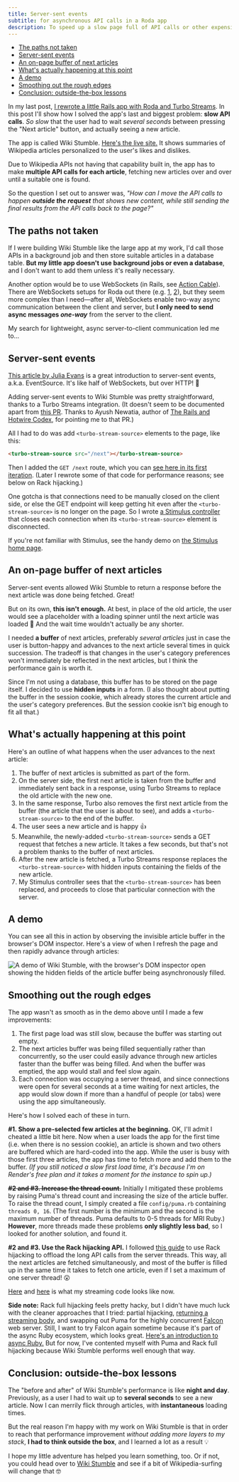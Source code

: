 ```yaml
---
title: Server-sent events
subtitle: for asynchronous API calls in a Roda app
description: To speed up a slow page full of API calls or other expensive tasks, server-sent events let you do the work after the response and stream the results back.
---
```


- [The paths not taken](#the-paths-not-taken)
- [Server-sent events](#server-sent-events)
- [An on-page buffer of next articles](#an-on-page-buffer-of-next-articles)
- [What's actually happening at this point](#whats-actually-happening-at-this-point)
- [A demo](#a-demo)
- [Smoothing out the rough edges](#smoothing-out-the-rough-edges)
- [Conclusion: outside-the-box lessons](#conclusion-outside-the-box-lessons)

In my last post, [I rewrote a little Rails app with Roda and Turbo Streams](/posts/2023/roda-app-with-hotwire-turbo-streams). In this post I'll show how I solved the app's last and biggest problem: **slow API calls**. *So slow* that the user had to wait *several seconds* between pressing the "Next article" button, and actually seeing a new article.

The app is called Wiki Stumble. [Here's the live site.](https://wikistumble.com/) It shows summaries of Wikipedia articles personalized to the user's likes and dislikes.

Due to Wikipedia APIs not having that capability built in, the app has to make **multiple API calls for each article**, fetching new articles over and over until a suitable one is found.

So the question I set out to answer was, *"How can I move the API calls to happen **outside the request** that shows new content, while still sending the final results from the API calls back to the page?"*

## The paths not taken

If I were building Wiki Stumble like the large app at my work, I'd call those APIs in a background job and then store suitable articles in a database table. **But my little app doesn't use background jobs or even a database**, and I don't want to add them unless it's really necessary.

Another option would be to use WebSockets (in Rails, see [Action Cable](https://guides.rubyonrails.org/action_cable_overview.html)). There are WebSockets setups for Roda out there (e.g. [1](https://github.com/socketry/roda-websockets), [2](https://github.com/nanne007/roda/blob/master/lib/roda/plugins/websockets.rb)), but they seem more complex than I need—after all, WebSockets enable two-way async communication between the client and server, but **I only need to send async messages *one-way*** from the server to the client.

My search for lightweight, async server-to-client communication led me to…

## Server-sent events

[This article by Julia Evans](https://jvns.ca/blog/2021/01/12/day-36--server-sent-events-are-cool--and-a-fun-bug/) is a great introduction to server-sent events, a.k.a. EventSource. It's like half of WebSockets, but over HTTP! 🤯

Adding server-sent events to Wiki Stumble was pretty straightforward, thanks to a Turbo Streams integration. (It doesn't seem to be documented apart from [this PR](https://github.com/hotwired/turbo/pull/415). Thanks to Ayush Newatia, author of [The Rails and Hotwire Codex](https://railsandhotwirecodex.com/), for pointing me to that PR.)

All I had to do was add `<turbo-stream-source>` elements to the page, like this:

```html
<turbo-stream-source src="/next"></turbo-stream-source>
```

Then I added the `GET /next` route, which you can [see here in its first iteration](https://github.com/fpsvogel/wikistumble/blob/62bd341c378a4f7040ad8177443b5110a6b5088d/app/router.rb#L91-L138). (Later I rewrote some of that code for performance reasons; see below on Rack hijacking.)

One gotcha is that connections need to be manually closed on the client side, or else the GET endpoint will keep getting hit even after the `<turbo-stream-source>` is no longer on the page. So I wrote [a Stimulus controller](https://github.com/fpsvogel/wikistumble/blob/4d5d48332a8dc27c278af9cfdaae4232c0866324/public/app.js#L16-L36) that closes each connection when its `<turbo-stream-source>` element is disconnected.

If you're not familiar with Stimulus, see the handy demo on [the Stimulus home page](https://stimulus.hotwired.dev/).

## An on-page buffer of next articles

Server-sent events allowed Wiki Stumble to return a response before the next article was done being fetched. Great!

But on its own, **this isn't enough.** At best, in place of the old article, the user would see a placeholder with a loading spinner until the next article was loaded 🤮 And the wait time wouldn't actually be any shorter.

I needed **a buffer** of next articles, preferably *several articles* just in case the user is button-happy and advances to the next article several times in quick succession. The tradeoff is that changes in the user's category preferences won't immediately be reflected in the next articles, but I think the performance gain is worth it.

Since I'm not using a database, this buffer has to be stored on the page itself. I decided to use **hidden inputs** in a form. (I also thought about putting the buffer in the session cookie, which already stores the current article and the user's category preferences. But the session cookie isn't big enough to fit all that.)

## What's actually happening at this point

Here's an outline of what happens when the user advances to the next article:

1. The buffer of next articles is submitted as part of the form.
2. On the server side, the first next article is taken from the buffer and immediately sent back in a response, using Turbo Streams to replace the old article with the new one.
3. In the same response, Turbo also removes the first next article from the buffer (the article that the user is about to see), and adds a `<turbo-stream-source>` to the end of the buffer.
4. The user sees a new article and is happy 👍
5. Meanwhile, the newly-added `<turbo-stream-source>` sends a GET request that fetches a new article. It takes a few seconds, but that's not a problem thanks to the buffer of next articles.
6. After the new article is fetched, a Turbo Streams response replaces the `<turbo-stream-source>` with hidden inputs containing the fields of the new article.
7. My Stimulus controller sees that the `<turbo-stream-source>` has been replaced, and proceeds to close that particular connection with the server.

## A demo

You can see all this in action by observing the invisible article buffer in the browser's DOM inspector. Here's a view of when I refresh the page and then rapidly advance through articles:

![A demo of Wiki Stumble, with the browser's DOM inspector open showing the hidden fields of the article buffer being asynchronously filled.](/images/wiki-stumble-demo.gif)

## Smoothing out the rough edges

The app wasn't as smooth as in the demo above until I made a few improvements:

1. The first page load was still slow, because the buffer was starting out empty.
2. The next articles buffer was being filled sequentially rather than concurrently, so the user could easily advance through new articles faster than the buffer was being filled. And when the buffer was emptied, the app would stall and feel slow again.
3. Each connection was occupying a server thread, and since connections were open for several seconds at a time waiting for next articles, the app would slow down if more than a handful of people (or tabs) were using the app simultaneously.

Here's how I solved each of these in turn.

**#1. Show a pre-selected few articles at the beginning.** OK, I'll admit I cheated a little bit here. Now when a user loads the app for the first time (i.e. when there is no session cookie), an article is shown and two others are buffered which are hard-coded into the app. While the user is busy with those first three articles, the app has time to fetch more and add them to the buffer. *(If you still noticed a slow first load time, it's because I'm on Render's free plan and it takes a moment for the instance to spin up.)*

**~~#2 and #3. Increase the thread count.~~** Initially I mitigated these problems by raising Puma's thread count and increasing the size of the article buffer. To raise the thread count, I simply created a file `config/puma.rb` containing `threads 0, 16`. (The first number is the minimum and the second is the maximum number of threads. Puma defaults to 0-5 threads for MRI Ruby.) **However**, more threads made these problems **only slightly less bad**, so I looked for another solution, and found it.

**#2 and #3. Use the Rack hijacking API.** I followed [this guide](https://blog.chumakoff.com/en/posts/rails_sse_rack_hijacking_api) to use Rack hijacking to offload the long API calls from the server threads. This way, all the next articles are fetched simultaneously, and most of the buffer is filled up in the same time it takes to fetch one article, even if I set a maximum of one server thread! 😮

[Here](https://github.com/fpsvogel/wikistumble/blob/4d5d48332a8dc27c278af9cfdaae4232c0866324/app/router.rb#L110-L135) and [here](https://github.com/fpsvogel/wikistumble/blob/4d5d48332a8dc27c278af9cfdaae4232c0866324/app/helpers/stream_helper.rb) is what my streaming code looks like now.

**Side note:** Rack full hijacking feels pretty hacky, but I didn't have much luck with the cleaner approaches that I tried: partial hijacking, [returning a streaming body](https://github.com/rack/rack/pull/1745), and swapping out Puma for the highly concurrent [Falcon](https://socketry.github.io/falcon/) web server. Still, I want to try Falcon again sometime because it's part of the async Ruby ecosystem, which looks great. [Here's an introduction to async Ruby.](https://brunosutic.com/blog/async-ruby) But for now, I've contented myself with Puma and Rack full hijacking because Wiki Stumble performs well enough that way.

## Conclusion: outside-the-box lessons

The "before and after" of Wiki Stumble's performance is like **night and day**. Previously, as a user I had to wait up to **several seconds** to see a new article. Now I can merrily flick through articles, with **instantaneous** loading times.

But the real reason I'm happy with my work on Wiki Stumble is that in order to reach that performance improvement *without adding more layers to my stack*, **I had to think outside the box**, and I learned a lot as a result 💡

I hope my little adventure has helped you learn something, too. Or if not, you could head over to [Wiki Stumble](https://wikistumble.com/) and see if a bit of Wikipedia-surfing will change that 🤓
